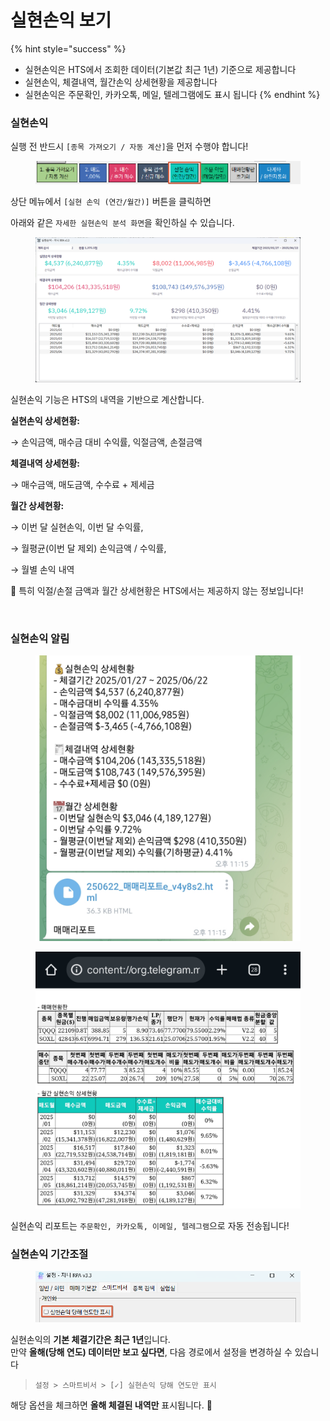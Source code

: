 # 실현손익 보기

{% hint style="success" %}
* 실현손익은 HTS에서 조회한 데이터(기본값 최근  1년) 기준으로 제공합니다
* 실현손익, 체결내역, 월간손익 상세현황을 제공합니다
* 실현손익은 주문확인, 카카오톡, 메일, 텔레그램에도 표시 됩니다
{% endhint %}

### 실현손익

실행 전 반드시 `[종목 가져오기 / 자동 계산]`을 먼저 수행야 합니다!

<figure><img src="../.gitbook/assets/image (4) (1).png" alt=""><figcaption></figcaption></figure>

상단 메뉴에서 `[실현 손익 (연간/월간)]` 버튼을 클릭하면

아래와 같은 `자세한 실현손익 분석 화면`을 확인하실 수 있습니다.

<figure><img src="../.gitbook/assets/image (5) (1).png" alt=""><figcaption></figcaption></figure>

실현손익 기능은 HTS의 내역을 기반으로 계산합니다.

**실현손익 상세현황:**

→ 손익금액, 매수금 대비 수익률, 익절금액, 손절금액

**체결내역 상세현황:**

→ 매수금액, 매도금액, 수수료 + 제세금

**월간 상세현황:**

→ 이번 달 실현손익, 이번 달 수익률,

→ 월평균(이번 달 제외) 손익금액 / 수익률,

→ 월별 손익 내역

📌 특히 익절/손절 금액과 월간 상세현황은 HTS에서는 제공하지 않는 정보입니다!

﻿

### 실현손익 알림

<figure><img src="../.gitbook/assets/image (2) (1) (1).png" alt="" width="563"><figcaption></figcaption></figure>

<figure><img src="../.gitbook/assets/image (3) (1).png" alt="" width="563"><figcaption></figcaption></figure>

실현손익 리포트는 `주문확인, 카카오톡, 이메일, 텔레그램`으로 자동 전송됩니다!



### 실현손익 기간조절

<figure><img src="../.gitbook/assets/image (6) (1).png" alt=""><figcaption></figcaption></figure>

실현손익의 **기본 체결기간은 최근 1년**입니다.\
만약 **올해(당해 연도) 데이터만 보고 싶다면**, 다음 경로에서 설정을 변경하실 수 있습니다

> `설정 > 스마트비서 > [✓] 실현손익 당해 연도만 표시`

해당 옵션을 체크하면 **올해 체결된 내역만** 표시됩니다. 🎯
